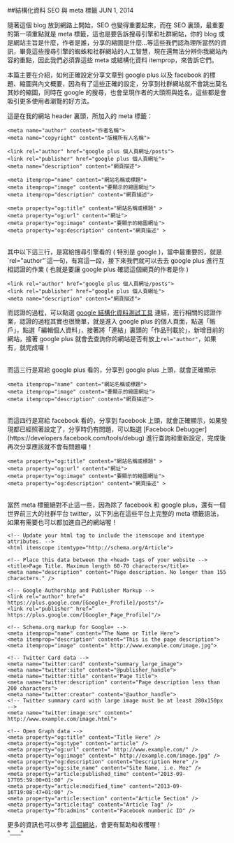 <!-- @@master  = ../../_layout.html-->

<!-- @@block  =  jsBottom-->

<include src="../../_articles-js.html"></include>

<!-- @@close-->

<!-- @@block  =  css-->

<include src="../../_articles-css.html"></include>

<!-- @@close-->

<!-- @@block  =  articles-social-->

<include src="../../_articles-social.html"></include>

<!-- @@close-->

<!-- @@block  =  articles-footer-->

<include src="../../_articles.html"></include>

<!-- @@close-->

<!-- @@block  =  meta-->

<meta property="article:published_time" content="2014-05-18T22:25:00+01:00">

<meta name="keywords" content="meta,facebook,google plus,seo,social media,結構化資料,meta 標籤">

<meta name="description" content="本篇主要在介紹，如何正確設定分享文章到 google plus 以及 facebook 的標題、縮圖與內文概要，因為有了這些正確的設定，分享到社群網站就不會跳出莫名其妙的縮圖，同時在 google 的搜尋，也會呈現作者的大頭照與姓名，這些都是會吸引更多使用者瀏覽的好方法。">

<meta itemprop="name" content="結構化資料 SEO 與 meta 標籤 - OXXO.STUDIO">

<meta itemprop="image" content="http://www.oxxostudio.tw/img/articles/201406/20140601_1_01.jpg">

<meta itemprop="description" content="本篇主要在介紹，如何正確設定分享文章到 google plus 以及 facebook 的標題、縮圖與內文概要，因為有了這些正確的設定，分享到社群網站就不會跳出莫名其妙的縮圖，同時在 google 的搜尋，也會呈現作者的大頭照與姓名，這些都是會吸引更多使用者瀏覽的好方法。">

<meta property="og:title" content="結構化資料 SEO 與 meta 標籤 - OXXO.STUDIO">

<meta property="og:url" content="http://www.oxxostudio.tw/articles/201406/social-meta.html">

<meta property="og:image" content="http://www.oxxostudio.tw/img/articles/201406/20140601_1_01.jpg">

<meta property="og:description" content="本篇主要在介紹，如何正確設定分享文章到 google plus 以及 facebook 的標題、縮圖與內文概要，因為有了這些正確的設定，分享到社群網站就不會跳出莫名其妙的縮圖，同時在 google 的搜尋，也會呈現作者的大頭照與姓名，這些都是會吸引更多使用者瀏覽的好方法。">

<title>結構化資料 SEO 與 meta 標籤 - OXXO.STUDIO</title> 

<!-- @@close-->

<!-- @@block  =  articles-content--> 

##結構化資料 SEO 與 meta 標籤 <span class="article-date" tag="web"><i></i>JUN 1, 2014</span>

隨著這個 blog 放到網路上開始，SEO 也變得重要起來，而在 SEO 裏頭，最重要的第一項重點就是 meta 標籤，這也是要告訴搜尋引擎和社群網站，你的 blog 或是網站主旨是什麼，作者是誰，分享的縮圖是什麼...等這些我們認為理所當然的資訊，畢竟這些搜尋引擎的蜘蛛和社群網站的人工智慧，現在還無法分辨你我網站內容的重點，因此我們必須靠這些 meta 或結構化資料 itemprop，來告訴它們。

本篇主要在介紹，如何正確設定分享文章到 google plus 以及 facebook 的標題、縮圖與內文概要，因為有了這些正確的設定，分享到社群網站就不會跳出莫名其妙的縮圖，同時在 google 的搜尋，也會呈現作者的大頭照與姓名，這些都是會吸引更多使用者瀏覽的好方法。

這是在我的網站 header 裏頭，所加入的 meta 標籤：
	
	<meta name="author" content="作者名稱">
  	<meta name="copyright" content="版權所有人名稱">
  
  	<link rel="author" href="google plus 個人頁網址/posts">
  	<link rel="publisher" href="google plus 個人頁網址">
  	<meta name="description" content="網頁描述">

  	<meta itemprop="name" content="網站名稱或標題">
  	<meta itemprop="image" content="要顯示的縮圖網址">
  	<meta itemprop="description" content="網頁描述">

  	<meta property="og:title" content="網站名稱或標題" >
  	<meta property="og:url" content="網址">
  	<meta property="og:image" content="要顯示的縮圖網址">
  	<meta property="og:description" content="網頁描述" >

<br/>
其中以下這三行，是寫給搜尋引擎看的 ( 特別是 google )，當中最重要的，就是`rel="author"`這一句，有寫這一段，接下來我們就可以去去 google plus 進行互相認證的作業 ( 也就是要讓 google plus 確認這個網頁的作者是你 )

  	<link rel="author" href="google plus 個人頁網址/posts">
  	<link rel="publisher" href="google plus 個人頁網址">
  	<meta name="description" content="網頁描述">

而認證的過程，可以點選 [google 結構化資料測試工具](http://www.google.com/webmasters/tools/richsnippets) 連結，進行相關的認證作業，認證的過程其實也很簡單，就是進入 google plus 的個人頁面，點選「帳戶」，點選「編輯個人資料」，接著將「連結」裏頭的「作品刊載於」，新增目前的網站，接著 google plus 就會去查詢你的網站是否有放上`rel="author"`，如果有，就完成囉！

<br/>
而這三行是寫給 google plus 看的，分享到 google plus 上頭，就會正確顯示

  	<meta itemprop="name" content="網站名稱或標題">
  	<meta itemprop="image" content="要顯示的縮圖網址">
  	<meta itemprop="description" content="網頁描述">

<br/>
而這四行是寫給 facebook 看的，分享到 facebook 上頭，就會正確顯示，如果發現都已經照著設定了，分享時仍有問題，可以點選 [Facebook Debugger](https://developers.facebook.com/tools/debug) 進行查詢和重新設定，完成後再次分享應該就不會有問題囉！

  	<meta property="og:title" content="網站名稱或標題" >
  	<meta property="og:url" content="網址">
  	<meta property="og:image" content="要顯示的縮圖網址">
  	<meta property="og:description" content="網頁描述" >

<br/>
當然 meta 標籤絕對不止這一些，因為除了 facebook 和 google plus，還有一個世界前三大的社群平台 twitter，以下列出在這些平台上完整的 meta 標籤語法，如果有需要也可以都加進自己的網站喔！

	<!-- Update your html tag to include the itemscope and itemtype attributes. --> 
	<html itemscope itemtype="http://schema.org/Article">
	
	<!-- Place this data between the <head> tags of your website --> 
	<title>Page Title. Maximum length 60-70 characters</title> 
	<meta name="description" content="Page description. No longer than 155 characters." />
	
	<!-- Google Authorship and Publisher Markup --> 
	<link rel="author" href=" https://plus.google.com/[Google+_Profile]/posts"/>
	<link rel="publisher" href=” https://plus.google.com/[Google+_Page_Profile]"/>
	
	<!-- Schema.org markup for Google+ --> 
	<meta itemprop="name" content="The Name or Title Here"> 
	<meta itemprop="description" content="This is the page description"> 
	<meta itemprop="image" content=" http://www.example.com/image.jpg">
	
	<!-- Twitter Card data --> 
	<meta name="twitter:card" content="summary_large_image"> 
	<meta name="twitter:site" content="@publisher_handle"> 
	<meta name="twitter:title" content="Page Title"> 
	<meta name="twitter:description" content="Page description less than 200 characters"> 
	<meta name="twitter:creator" content="@author_handle"> 
	<!-- Twitter summary card with large image must be at least 280x150px --> 
	<meta name="twitter:image:src" content=" http://www.example.com/image.html">
	
	<!-- Open Graph data --> 
	<meta property="og:title" content="Title Here" /> 
	<meta property="og:type" content="article" /> 
	<meta property="og:url" content=" http://www.example.com/" />
	<meta property="og:image" content=" http://example.com/image.jpg" />
	<meta property="og:description" content="Description Here" /> 
	<meta property="og:site_name" content="Site Name, i.e. Moz" /> 
	<meta property="article:published_time" content="2013-09-17T05:59:00+01:00" /> 
	<meta property="article:modified_time" content="2013-09-16T19:08:47+01:00" /> 
	<meta property="article:section" content="Article Section" /> 
	<meta property="article:tag" content="Article Tag" /> 
	<meta property="fb:admins" content="Facebook numberic ID" />

更多的資訊也可以參考 [這個網站](http://moz.com/blog/meta-data-templates-123)，會更有幫助和收穫喔！  
^____^

<!-- @@close-->